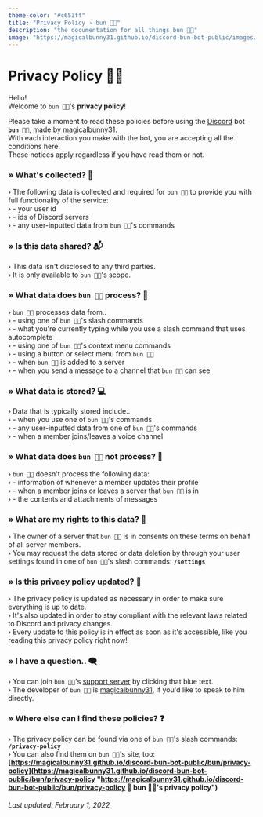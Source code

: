 ```yaml
---
theme-color: "#c653ff"
title: "Privacy Policy › bun 🐰🐾"
description: "the documentation for all things bun 🐰🐾"
image: "https://magicalbunny31.github.io/discord-bun-bot-public/images/bun.png"
---
```


<head>
   <link rel="icon" href="../images/bun.png" type="image/png">
</head>


# Privacy Policy 🐰🐾


Hello!
<br>
Welcome to `bun 🐰🐾`'s **privacy policy**!

Please take a moment to read these policies before using the [Discord](https://discord.com "https://discord.com 🔗
discord's website 🐾") bot **`bun 🐰🐾`**, made by [magicalbunny31](https://magicalbunny31.github.io "https://magicalbunny31.github.io 🔗
magicalbunny31's website 🐾").
<br>
With each interaction you make with the bot, you are accepting all the conditions here.
<br>
These notices apply regardless if you have read them or not.


### » What's collected? 📩
› The following data is collected and required for `bun 🐰🐾` to provide you with full functionality of the service:
<br>
› - your user id
<br>
› - ids of Discord servers
<br>
› - any user-inputted data from `bun 🐰🐾`'s commands


### » Is this data shared? 📬
› This data isn't disclosed to any third parties.
<br>
› It is only available to `bun 🐰🐾`'s scope.


### » What data does `bun 🐰🐾` process? 📱
› `bun 🐰🐾` processes data from..
<br>
› - using one of `bun 🐰🐾`'s slash commands
<br>
› - what you're currently typing while you use a slash command that uses autocomplete
<br>
› - using one of `bun 🐰🐾`'s context menu commands
<br>
› - using a button or select menu from `bun 🐰🐾`
<br>
› - when `bun 🐰🐾` is added to a server
<br>
› - when you send a message to a channel that `bun 🐰🐾` can see


### » What data is stored? 💻
› Data that is typically stored include..
<br>
› - when you use one of `bun 🐰🐾`'s commands
<br>
› - any user-inputted data from one of `bun 🐰🐾`'s commands
<br>
› - when a member joins/leaves a voice channel


### » What data does `bun 🐰🐾` not process? 📴
› `bun 🐰🐾` doesn't process the following data:
<br>
› - information of whenever a member updates their profile
<br>
› - when a member joins or leaves a server that `bun 🐰🐾` is in
<br>
› - the contents and attachments of messages


### » What are my rights to this data? 👤
› The owner of a server that `bun 🐰🐾` is in consents on these terms on behalf of all server members.
<br>
› You may request the data stored or data deletion by through your user settings found in one of `bun 🐰🐾`'s slash commands: **`/settings`**


### » Is this privacy policy updated? 🤖
› The privacy policy is updated as necessary in order to make sure everything is up to date.
<br>
› It's also updated in order to stay compliant with the relevant laws related to Discord and privacy changes.
<br>
› Every update to this policy is in effect as soon as it's accessible, like you reading this privacy policy right now!


### » I have a question.. 🗨️
› You can join `bun 🐰🐾`'s [support server](https://discord.gg/6JDTH4Wzc3 "https://discord.gg/6JDTH4Wzc3 🔗
join magicalbunny31's support server on discord! 🐾") by clicking that blue text.
<br>
› The developer of `bun 🐰🐾` is [magicalbunny31](https://magicalbunny31.github.io "https://magicalbunny31.github.io 🔗
magicalbunny31's website 🐾"), if you'd like to speak to him directly.


### » Where else can I find these policies? ❓
› The privacy policy can be found via one of `bun 🐰🐾`'s slash commands: **`/privacy-policy`**
<br>
› You can also find them on `bun 🐰🐾`'s site, too: **[https://magicalbunny31.github.io/discord-bun-bot-public/bun/privacy-policy](https://magicalbunny31.github.io/discord-bun-bot-public/bun/privacy-policy "https://magicalbunny31.github.io/discord-bun-bot-public/bun/privacy-policy 🔗
bun 🐰🐾's privacy policy")**


###### Last updated: February 1, 2022
